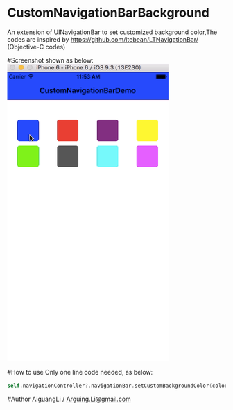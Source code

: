 # CustomNavigationBarBackground
An extension of UINavigationBar to set customized background color,The codes are inspired by https://github.com/ltebean/LTNavigationBar/ (Objective-C codes)

#Screenshot shown as below:
![demo gif](https://github.com/AiguangLi/CustomNavigationBarBackground/blob/master/screenshot.gif "Demo Gif")

#How to use
Only one line code needed, as below:
```swift
self.navigationController?.navigationBar.setCustomBackgroundColor(color)
```

#Author
AiguangLi / Arguing.Li@gmail.com
